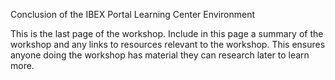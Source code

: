 Conclusion of the IBEX Portal Learning Center Environment

This is the last page of the workshop. Include in this page a summary of the workshop and any links to resources relevant to the workshop. This ensures anyone doing the workshop has material they can research later to learn more.
